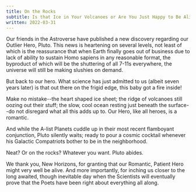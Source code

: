 ```yaml
---
title: On the Rocks
subtitle: Is that Ice in Your Volcanoes or Are You Just Happy to Be Alive?
written: 2022-03-31
---
```


Our friends in the Astroverse have published a new discovery regarding our Outlier Hero, Pluto. This news is heartening on several levels, not least of which is the reassurance that when Earth finally goes out of business due to lack of ability to sustain Homo sapiens in any reasonable format, the byproduct of which will be the shuttering of all 7-11s everywhere, the universe will still be making slushies on demand.



But back to our hero. What science has just admitted to us (albeit seven years later) is that out there on the frigid edge, this baby got a fire inside!  



Make no mistake--the heart shaped ice sheet; the ridge of volcanoes still oozing out their stuff; the slow, cool ocean resting just beneath the surface--do not disregard what all this adds up to.  Our Hero, like all heroes, is a romantic.



And while the A-list Planets cuddle up in their most recent flamboyant conjunction, Pluto silently waits; ready to pour a cosmic cocktail whenever his Galactic Compatriots bother to be in the neighborhood.  



Neat?  Or on the rocks?  Whatever you want.  Pluto abides.



We thank you, New Horizons, for granting that our Romantic, Patient Hero might very well be alive.  And more importantly, for inching us closer to the long awaited, though inevitable day when the Scientists will eventually prove that the Poets have been right about everything all along.